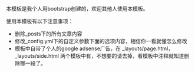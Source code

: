 本模板是我个人用bootstrap创建的，欢迎其他人使用本模板。

使用本模板有以下注意事项：

- 删除_posts下的所有文章内容
- 修改_config.yml下的自定义参数下面的选项内容，相信你一看就懂怎么修改 
- 模板中自带了个人的google adsense广告，在 _layouts/page.html，_layouts/side.html 两个模板中有，不想要的请去掉，看模板中注释就知道删除哪一段了。
